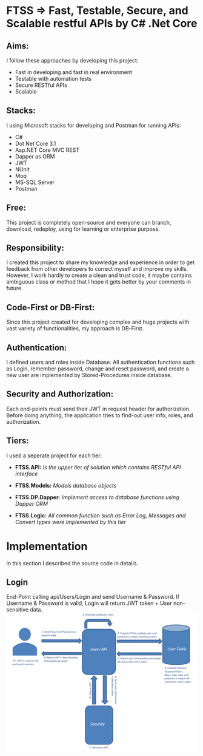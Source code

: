 # FTSS => Fast, Testable, Secure, and Scalable restful APIs by C# .Net Core



## Aims:
I follow these approaches by developing this project:
* Fast in developing and fast in real environment
* Testable with automation tests
* Secure RESTful APIs
* Scalable

## Stacks:
I using Microsoft stacks for developing and Postman for running APIs:
* C#
* Dot Net Core 3.1
* Asp.NET Core MVC REST
* Dapper as ORM
* JWT
* NUnit
* Moq
* MS-SQL Server
* Postman

## Free:
This project is completely open-source and everyone can branch, download, redeploy, using for learning or enterprise purpose.

## Responsibility:
I created this project to share my knowledge and experience in order to get feedback from other developers to correct myself and improve my skills. However, I work hardly to create a clean and trust code, it maybe contains ambiguous class or method that I hope it gets better by your comments in future.

## Code-First or DB-First:
Since this project created for developing complex and huge projects with vast variety of functionalities, my approach is DB-First.

## Authentication:
I defined users and roles inside Database. All authentication functions such as Login, remember password, change and reset password, and create a new user are implemented by Stored-Procedures inside database.

## Security and Authorization:
Each end-points must send their JWT in request header for authorization. Before doing anything, the application tries to find-out user info, roles, and authorization.

## Tiers:
I used a seperate project for each tier:
* **FTSS.API:** _Is the upper tier of solution which contains RESTful API interface_

* **FTSS.Models:** _Models database objects_

* **FTSS.DP.Dapper:** _Implement access to database functions using Dapper ORM_

* **FTSS.Logic:** _All common function such as Error Log, Messages and Convert types were Implemented by this tier_

# Implementation
In this section I described the source code in details.

## Login
End-Point calling api/Users/Login and send Username & Password. If Username & Password is valid, Login will return JWT token + User non-sensitive data.
![Login flowchart](https://github.com/heidarbozorg/FTSS/raw/master/FTSS.API/Documents/Login/FTSS%20Login.png)
